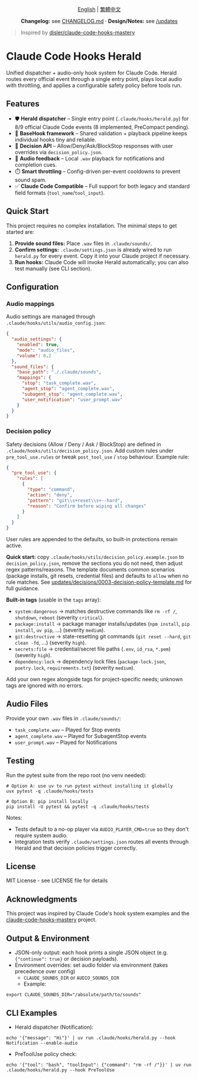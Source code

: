 <div align="center">

[English](./README.md) | [繁體中文](./README_zh-TW.md)

**Changelog:** see [CHANGELOG.md](./CHANGELOG.md) · **Design/Notes:** see [/updates](./updates/)

</div>

> Inspired by [disler/claude-code-hooks-mastery](https://github.com/disler/claude-code-hooks-mastery)

# Claude Code Hooks Herald

Unified dispatcher + audio-only hook system for Claude Code. Herald routes every official event through a single entry point, plays local audio with throttling, and applies a configurable safety policy before tools run.

## Features

- 🛡️ **Herald dispatcher** – Single entry point (`.claude/hooks/herald.py`) for 8/9 official Claude Code events (8 implemented, PreCompact pending).
- 🧩 **BaseHook framework** – Shared validation + playback pipeline keeps individual hooks tiny and reliable.
- 🧠 **Decision API** – Allow/Deny/Ask/BlockStop responses with user overrides via `decision_policy.json`.
- 🔔 **Audio feedback** – Local `.wav` playback for notifications and completion cues.
- ⏱️ **Smart throttling** – Config-driven per-event cooldowns to prevent sound spam.
- ✅ **Claude Code Compatible** – Full support for both legacy and standard field formats (`tool_name`/`tool_input`).

## Quick Start

This project requires no complex installation. The minimal steps to get started are:

1. **Provide sound files:** Place `.wav` files in `.claude/sounds/`.
2. **Confirm settings:** `.claude/settings.json` is already wired to run `herald.py` for every event. Copy it into your Claude project if necessary.
3. **Run hooks:** Claude Code will invoke Herald automatically; you can also test manually (see CLI section).

## Configuration

### Audio mappings

Audio settings are managed through `.claude/hooks/utils/audio_config.json`:

```json
{
  "audio_settings": {
    "enabled": true,
    "mode": "audio_files",
    "volume": 0.2
  },
  "sound_files": {
    "base_path": "./.claude/sounds",
    "mappings": {
      "stop": "task_complete.wav",
      "agent_stop": "agent_complete.wav",
      "subagent_stop": "agent_complete.wav",
      "user_notification": "user_prompt.wav"
    }
  }
}
```

### Decision policy

Safety decisions (Allow / Deny / Ask / BlockStop) are defined in `.claude/hooks/utils/decision_policy.json`. Add custom rules under `pre_tool_use.rules` or tweak `post_tool_use` / `stop` behaviour. Example rule:

```json
{
  "pre_tool_use": {
    "rules": [
      {
        "type": "command",
        "action": "deny",
        "pattern": "git\\s+reset\\s+--hard",
        "reason": "Confirm before wiping all changes"
      }
    ]
  }
}
```

User rules are appended to the defaults, so built-in protections remain active.

**Quick start:** copy `.claude/hooks/utils/decision_policy.example.json` to `decision_policy.json`, remove the sections you do not need, then adjust regex patterns/reasons. The template documents common scenarios (package installs, git resets, credential files) and defaults to `allow` when no rule matches. See [updates/decisions/0003-decision-policy-template.md](./updates/decisions/0003-decision-policy-template.md) for full guidance.

**Built-in tags** (usable in the `tags` array):

- `system:dangerous` → matches destructive commands like `rm -rf /`, `shutdown`, `reboot` (severity `critical`).
- `package:install` → package manager installs/updates (`npm install`, `pip install`, `uv pip`, …) (severity `medium`).
- `git:destructive` → state-resetting git commands (`git reset --hard`, `git clean -fd`, …) (severity `high`).
- `secrets:file` → credential/secret file paths (`.env`, `id_rsa`, `*.pem`) (severity `high`).
- `dependency:lock` → dependency lock files (`package-lock.json`, `poetry.lock`, `requirements.txt`) (severity `medium`).

Add your own regex alongside tags for project-specific needs; unknown tags are ignored with no errors.

## Audio Files

Provide your own `.wav` files in `.claude/sounds/`:

- `task_complete.wav` – Played for Stop events
- `agent_complete.wav` – Played for SubagentStop events
- `user_prompt.wav` – Played for Notifications

## Testing

Run the pytest suite from the repo root (no venv needed):

```
# Option A: use uv to run pytest without installing it globally
uvx pytest -q .claude/hooks/tests

# Option B: pip install locally
pip install -U pytest && pytest -q .claude/hooks/tests
```

Notes:
- Tests default to a no-op player via `AUDIO_PLAYER_CMD=true` so they don't require system audio.
- Integration tests verify `.claude/settings.json` routes all events through Herald and that decision policies trigger correctly.

## License

MIT License - see LICENSE file for details

## Acknowledgments

This project was inspired by Claude Code's hook system examples and the [claude-code-hooks-mastery](https://github.com/disler/claude-code-hooks-mastery) project.

## Output & Environment

- JSON-only output: each hook prints a single JSON object (e.g. `{"continue": true}` or decision payloads).
- Environment overrides: set audio folder via environment (takes precedence over config)
  - `CLAUDE_SOUNDS_DIR` or `AUDIO_SOUNDS_DIR`
  - Example:

```
export CLAUDE_SOUNDS_DIR="/absolute/path/to/sounds"
```

## CLI Examples

- Herald dispatcher (Notification):

```
echo '{"message": "Hi"}' | uv run .claude/hooks/herald.py --hook Notification --enable-audio
```

- PreToolUse policy check:

```
echo '{"tool": "bash", "toolInput": {"command": "rm -rf /"}}' | uv run .claude/hooks/herald.py --hook PreToolUse
```
